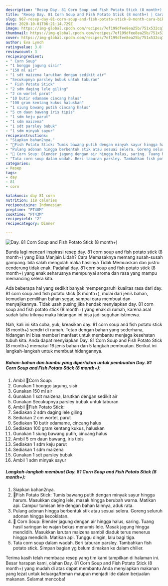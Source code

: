 ```yaml
---
description: "Resep Day. 81 Corn Soup and Fish Potato Stick (8 month+) | Cara Bikin Day. 81 Corn Soup and Fish Potato Stick (8 month+) Yang Bikin Ngiler"
title: "Resep Day. 81 Corn Soup and Fish Potato Stick (8 month+) | Cara Bikin Day. 81 Corn Soup and Fish Potato Stick (8 month+) Yang Bikin Ngiler"
slug: 967-resep-day-81-corn-soup-and-fish-potato-stick-8-month-cara-bikin-day-81-corn-soup-and-fish-potato-stick-8-month-yang-bikin-ngiler
date: 2020-10-01T06:21:14.729Z
image: https://img-global.cpcdn.com/recipes/7ef199dfee8ea25b/751x532cq70/day-81-corn-soup-and-fish-potato-stick-8-month-foto-resep-utama.jpg
thumbnail: https://img-global.cpcdn.com/recipes/7ef199dfee8ea25b/751x532cq70/day-81-corn-soup-and-fish-potato-stick-8-month-foto-resep-utama.jpg
cover: https://img-global.cpcdn.com/recipes/7ef199dfee8ea25b/751x532cq70/day-81-corn-soup-and-fish-potato-stick-8-month-foto-resep-utama.jpg
author: Eva Lynch
ratingvalue: 3.8
reviewcount: 3
recipeingredient:
- " Corn Soup"
- "1 bonggo jagung sisir"
- "150 ml air"
- "1 sdt maizena larutkan dengan sedikit air"
- "Secukupnya parsley bubuk untuk taburan"
- " Fish Potato Stick"
- "2 sdm daging lele giling"
- "2 cm wortel parut"
- "10 butir edamame cincang halus"
- "100 gram kentang kukus haluskan"
- "1 siung bawang putih cincang halus"
- "5 cm daun bawang iris tipis"
- "1 sdm keju parut"
- "1 sdm maizena"
- "1 sdt parsley bubuk"
- "1 sdm minyak sayur"
recipeinstructions:
- "Siapkan bahan2nya."
- "🍟Fish Potato Stick: Tumis bawang putih dengan minyak sayur hingga harum. Masukkan daging lele, masak hingga berubah warna. Matikan api. Campur tumisan lele dengan bahan lainnya, aduk rata."
- "Pulang adonan hingga berbentuk stik atau sesuai selera. Goreng seluruh adonan hingga kecoklatan."
- "🍟 Corn Soup: Blender jagung dengan air hingga halus, saring. Tuang hasil saringan ke wajan bekas menumis lele. Masak jagung hingga mendidih. Masukkan larutan maizena sambil diaduk terus menerus hingga mendidih. Matikan api. Tunggu dingin, lalu bagi tiga."
- "Tata corn soup dalam wadah. Beri taburan parsley. Tambahkan fish potato stick. Simpan bagian yg belum dimakan ke dalam chiller."
categories:
- Resep
tags:
- day
- 81
- corn

katakunci: day 81 corn 
nutrition: 118 calories
recipecuisine: Indonesian
preptime: "PT40M"
cooktime: "PT43M"
recipeyield: "2"
recipecategory: Dinner

---
```



![Day. 81 Corn Soup and Fish Potato Stick (8 month+)](https://img-global.cpcdn.com/recipes/7ef199dfee8ea25b/751x532cq70/day-81-corn-soup-and-fish-potato-stick-8-month-foto-resep-utama.jpg)

Bunda lagi mencari inspirasi resep day. 81 corn soup and fish potato stick (8 month+) yang Bisa Manjain Lidah? Cara Memasaknya memang susah-susah gampang. bila salah mengolah maka hasilnya Tidak Memuaskan dan justru cenderung tidak enak. Padahal day. 81 corn soup and fish potato stick (8 month+) yang enak seharusnya mempunyai aroma dan rasa yang mampu memancing selera kita.

Ada beberapa hal yang sedikit banyak mempengaruhi kualitas rasa dari day. 81 corn soup and fish potato stick (8 month+), mulai dari jenis bahan, kemudian pemilihan bahan segar, sampai cara membuat dan menyajikannya. Tidak usah pusing jika hendak menyiapkan day. 81 corn soup and fish potato stick (8 month+) yang enak di rumah, karena asal sudah tahu triknya maka hidangan ini bisa jadi suguhan istimewa.




Nah, kali ini kita coba, yuk, kreasikan day. 81 corn soup and fish potato stick (8 month+) sendiri di rumah. Tetap dengan bahan yang sederhana, hidangan ini bisa memberi manfaat untuk membantu menjaga kesehatan tubuh kita. Anda dapat menyiapkan Day. 81 Corn Soup and Fish Potato Stick (8 month+) memakai 16 jenis bahan dan 5 langkah pembuatan. Berikut ini langkah-langkah untuk membuat hidangannya.

<!--inarticleads1-->

##### Bahan-bahan dan bumbu yang diperlukan untuk pembuatan Day. 81 Corn Soup and Fish Potato Stick (8 month+):

1. Ambil  🍟Corn Soup:
1. Gunakan 1 bonggo jagung, sisir
1. Gunakan 150 ml air
1. Gunakan 1 sdt maizena, larutkan dengan sedikit air
1. Gunakan Secukupnya parsley bubuk untuk taburan
1. Ambil  🍟Fish Potato Stick:
1. Sediakan 2 sdm daging lele giling
1. Sediakan 2 cm wortel, parut
1. Sediakan 10 butir edamame, cincang halus
1. Sediakan 100 gram kentang kukus, haluskan
1. Gunakan 1 siung bawang putih, cincang halus
1. Ambil 5 cm daun bawang, iris tipis
1. Sediakan 1 sdm keju parut
1. Sediakan 1 sdm maizena
1. Gunakan 1 sdt parsley bubuk
1. Ambil 1 sdm minyak sayur




<!--inarticleads2-->

##### Langkah-langkah membuat Day. 81 Corn Soup and Fish Potato Stick (8 month+):

1. Siapkan bahan2nya.
1. 🍟Fish Potato Stick: Tumis bawang putih dengan minyak sayur hingga harum. Masukkan daging lele, masak hingga berubah warna. Matikan api. Campur tumisan lele dengan bahan lainnya, aduk rata.
1. Pulang adonan hingga berbentuk stik atau sesuai selera. Goreng seluruh adonan hingga kecoklatan.
1. 🍟 Corn Soup: Blender jagung dengan air hingga halus, saring. Tuang hasil saringan ke wajan bekas menumis lele. Masak jagung hingga mendidih. Masukkan larutan maizena sambil diaduk terus menerus hingga mendidih. Matikan api. Tunggu dingin, lalu bagi tiga.
1. Tata corn soup dalam wadah. Beri taburan parsley. Tambahkan fish potato stick. Simpan bagian yg belum dimakan ke dalam chiller.




Terima kasih telah membaca resep yang tim kami tampilkan di halaman ini. Besar harapan kami, olahan Day. 81 Corn Soup and Fish Potato Stick (8 month+) yang mudah di atas dapat membantu Anda menyiapkan makanan yang lezat untuk keluarga/teman maupun menjadi ide dalam berjualan makanan. Selamat mencoba!
